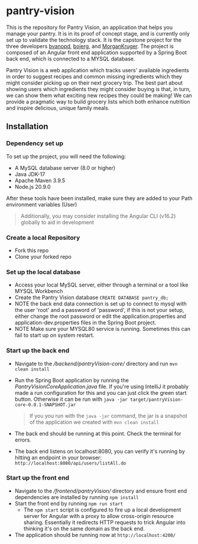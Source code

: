 
# pantry-vision

This is the repository for Pantry Vision, an application that helps you manage your pantry. It is in its proof of concept stage, and is currently only set up to validate the technology stack. It is the capstone project for the three developers [bvanopd](https://github.com/bvanopd), [bojerg](https://github.com/bojerg), and [MorganKruger](https://github.com/MorganKruger). The project is composed of an Angular front end application supported by a Spring Boot back end, which is connected to a MYSQL database.

Pantry Vision is a web application which tracks users' available ingredients in order to suggest recipes and common missing ingredients which they might consider picking up on their next grocery trip. The best part about showing users which ingredients they might consider buying is that, in turn, we can show them what exciting new recipes they could be making! We can provide a pragmatic way to build grocery lists which both enhance nutrition and inspire delicious, unique family meals.

## Installation

### Dependency set up
To set up the project, you will need the following:
- A MySQL database server (8.0 or higher)
- Java JDK-17
- Apache Maven 3.9.5
- Node.js 20.9.0

After these tools have been installed, make sure they are added to your Path environment variables (User)

> Additionally, you may consider installing the Angular CLI (v16.2) globally to aid in development

### Create a local Repository
- Fork this repo
- Clone your forked repo

### Set up the local database
- Access your local MySQL server, either through a terminal or a tool like MYSQL Workbench
- Create the Pantry Vision database ```CREATE DATABASE pantry_db;```
- NOTE the back end data connection is set up to connect to mysql with the user 'root' and a password of 'password', if this is not your setup, either change the root password or edit the application.properties and application-dev.properties files in the Spring Boot project.
- NOTE Make sure your MYSQL80 service is running. Sometimes this can fail to start up on system restart.

### Start up the back end
- Navigate to the */backend/pantryVision-core/* directory and run ```mvn clean install```
- Run the Spring Boot application by running the *PantryVisionCoreApplication.java* file. If you're using IntelliJ it probably made a run configuration for this and you can just click the green start button. Otherwise it can be run with ```java -jar target/pantryVision-core-0.0.1-SNAPSHOT.jar```

    > If you you run with the ```java -jar``` command, the jar is a snapshot of the application we created with ```mvn clean install```

- The back end should be running at this point. Check the terminal for errors.
- The back end listens on localhost:8080, you can verify it's running by hitting an endpoint in your browser: ```http://localhost:8080/api/users/listAll.do```

### Start up the front end
- Navigate to the */frontend/pantryVision/* directory and ensure front end dependencies are installed by running ```npm install```
- Start the front end by running ```npm run start```
  - The ```npm start``` script is configured to fire up a local development server for Angular with a proxy to allow cross-origin resource sharing. Essentially it redirects HTTP requests to trick Angular into thinking it's on the same domain as the back end.
- The application should be running now at ```http://localhost:4200/```
